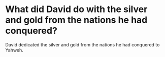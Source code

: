 # What did David do with the silver and gold from the nations he had conquered?

David dedicated the silver and gold from the nations he had conquered to Yahweh.
